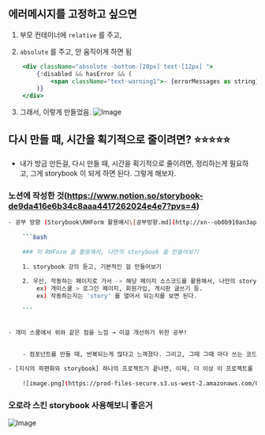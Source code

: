 






## 에러메시지를 고정하고 싶으면 

1. 부모 컨테이너에 `relative` 를 주고, 

2. `absolute` 를 주고, 안 움직이게 하면 됨
```jsx
    <div className="absolute -bottom-[20px] text-[12px] ">
        {!disabled && hasError && (
            <span className="text-warning1">- {errorMessages as string}</span>
        )}
    </div>
```
3. 그래서, 이렇게 만들었음. 
![Image](https://i.imgur.com/fz0BqEJ.png)



## 다시 만들 때, 시간을 획기적으로 줄이려면? ⭐⭐⭐⭐⭐
- 내가 방금 만든걸, 다시 만들 때, 시간을 획기적으로 줄이려면, 정리하는게 필요하고, 그게 storybook 이 되게 하면 된다. 그렇게 해보자. 


### 노션에 작성한 것(https://www.notion.so/storybook-de9da416e6b34c8aaa4417262024e4e7?pvs=4)
```bash
- 공부 방향 (Storybook\RHForm 활용예시\[공부방향.md](http://xn--ob0b910an3ap80d.md/))
    
    ```bash
    
    ### 이 RHForm 을 활용해서, 나만의 storybook 을 만들어보기 
    
    1. storybook 강의 듣고, 기본적인 걸 만들어보기
    
    2. 우선, 작동하는 페이지로 가서 -> 해당 페이지 소스코드를 활용해서, 나만의 story 만들기 
        ex) 개미스쿨 > 로그인 페이지, 회원가입, 게시판 글쓰기 등. 
        ex) 작동하는지는 'story' 를 열어서 되는지를 보면 된다. 
    
    ```
    

- 개미 스쿨에서 위와 같은 점을 느낌 → 이걸 개선하기 위한 공부!
    
    
    - 컴포넌트를 만들 때, 반복되는게 많다고 느껴졌다. 그리고, 그때 그때 마다 쓰는 코드 스타일이 다르다고 느껴졌다. 언젠가 고민을 많이 하고 짠 코드가 있는데, 급하게 컴포넌트를 만들어야 할 때는, 그 순간, 즉석으로 만들고 있는 내 모습이 보였다. 이때, `공통 컴포넌트를 story book 으로 관리` 하고 `최신의 지식이 적용된 코드를 버전으로 관리` 한다면, 1) `내가 쓰는 컴포넌트의 통일성을 유지`  할 수 있고 2) `내 지식이 올라갔을 때, 이전 버전과의 비교를 통해서 해당 지식을 컴포넌트에 반영할 수 있고` 3) `이전 버전과의 차이를 알 수 있고` 4) `필요할 때, 바로 꺼내 쓸 수 있다.` → 그래서 `나의 자산` 이 된다. ⭐⭐⭐ 5) 하나를 제대로 만들어 놓으면, React hook form 의 경우, 반복하고 응용해서 사용할 수 있다.

- [지식의 파편화와 storybook] 하나의 프로젝트가 끝나면, 이제, 더 이상 이 프로젝트를 열어보지 않는다. 나는 `Daily\24년9월_개미스쿨\240910\240905-누적-회고할것들(0829 부터 누적).md` 이곳에 `회고` 를 진행하고 있었다. 그런데, 이곳에 적혀있는 것들은, 내가 중요하게 느낀건데, 이게 사라지게 된다. 인사이트가 없다고 해도, 느낀점들이 쌓여서 다른 사람에게도 도움이 되는 인사이트가 되는 건데, 이걸 `느낀점을 누적하는 체계` 자체가 없으면, `인사이트` 라는 거대한, 유용한 지식도 쌓이질 않는 것은 당연하다.  그러면, `느낀점을 누적하는 체계` 를 `공통 컴포넌트` 를 대상으로 해보고, `이제 storybook` 을 그렇게 만들어보자.
    
    ![image.png](https://prod-files-secure.s3.us-west-2.amazonaws.com/0cae17fc-ff5c-424e-96d6-f2bfc4d7beb4/df31c83a-821a-472e-b852-dcd352e0678f/image.png)
```


### 오로라 스킨 storybook 사용해보니 좋은거 

![Image](https://i.imgur.com/av7UpV5.png)